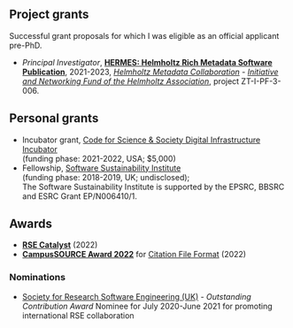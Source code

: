 ## Project grants

Successful grant proposals for which I was eligible as an official applicant pre-PhD.

- *Principal Investigator*, [**HERMES: Helmholtz Rich Metadata Software Publication**](https://helmholtz-metadaten.de/de/inf-projects/hermes-helmholtz-rich-metadata-software-publication), 2021-2023, *[Helmholtz Metadata Collaboration](https://helmholtz-metadaten.de/) - [Initiative and Networking Fund of the Helmholtz Association](https://www.helmholtz.de/en/about-us/structure-and-governance/initiating-and-networking)*, project ZT-I-PF-3-006.

## Personal grants

- Incubator grant, [Code for Science & Society Digital Infrastructure Incubator](https://incubator.codeforscience.org/cohort)  
(funding phase: 2021-2022, USA; $5,000)
- Fellowship, [Software Sustainability Institute](https://software.ac.uk)  
(funding phase: 2018-2019, UK; undisclosed);  
The Software Sustainability Institute is supported by the EPSRC, BBSRC and ESRC Grant EP/N006410/1. 

## Awards

- [**RSE Catalyst**](https://society-rse.org/rse-catalyst-awards/) (2022)
- [**CampusSOURCE Award 2022**](https://ev.campussource.de/publikationen/csa2022/) for [Citation File Format](https://ev.campussource.de/publikationen/csa2022/gewinner.html#zweiter) (2022)

### Nominations

- [Society for Research Software Engineering (UK)](https://society-rse.org) - *Outstanding Contribution Award* Nominee for July 2020-June 2021 for promoting international RSE collaboration
